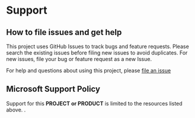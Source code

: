 
# Support

## How to file issues and get help  

This project uses GitHub Issues to track bugs and feature requests. Please search the existing 
issues before filing new issues to avoid duplicates.  For new issues, file your bug or 
feature request as a new Issue.

For help and questions about using this project, please [file an issue](https://github.com/microsoft/codespaces-teaching-template-js/issues/new)

## Microsoft Support Policy  

Support for this **PROJECT or PRODUCT** is limited to the resources listed above.
.